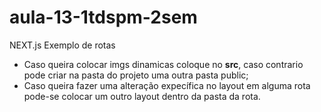 # aula-13-1tdspm-2sem
NEXT.js Exemplo de rotas

- Caso queira colocar imgs dinamicas coloque no **src**, caso contrario pode criar na pasta do projeto uma outra pasta public;
- Caso queira fazer uma alteração expecífica no layout em alguma rota pode-se colocar um outro layout dentro da pasta da rota.